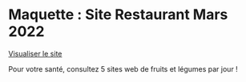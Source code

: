 # Maquette : Site Restaurant Mars 2022

<a href="https://rawcdn.githack.com/sunsigne/Maquette-Restaurant/085a9b21d8079a5db50b1bd2a1c91f693f51d405/index.html" target="_blank">Visualiser le site</a>

Pour votre santé, consultez 5 sites web de fruits et légumes par jour !
